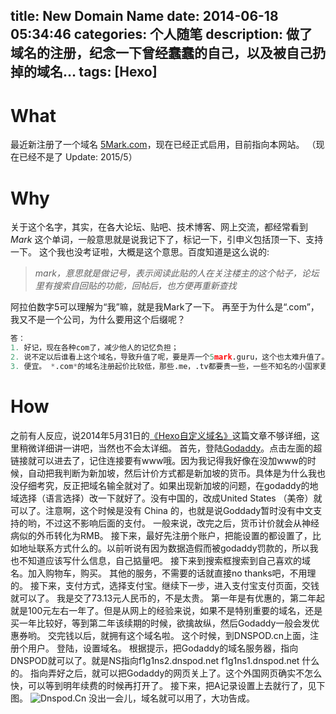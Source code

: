 title: New Domain Name
date: 2014-06-18 05:34:46
categories: 个人随笔
description: 做了域名的注册，纪念一下曾经蠢蠢的自己，以及被自己扔掉的域名…
tags: [Hexo]
---
# What
最近新注册了一个域名 [5Mark.com]()，现在已经正式启用，目前指向本网站。
（现在已经不是了 Update: 2015/5）
# Why
关于这个名字，其实，在各大论坛、贴吧、技术博客、网上交流，都经常看到 *Mark* 这个单词，一般意思就是说我记下了，标记一下，引申义包括顶一下、支持一下。 这个我也没考证啦，大概是这个意思。百度知道是这么说的:
>*mark，意思就是做记号，表示阅读此贴的人在关注楼主的这个帖子，论坛里有搜索自回贴的功能，回帖后，也方便再重新查找*

阿拉伯数字5可以理解为“我”嘛，就是我Mark了一下。
再至于为什么是“.com”，我又不是一个公司，为什么要用这个后缀呢？
```python
答：
1. 好记，现在各种com了，减少他人的记忆负担；
2. 说不定以后谁看上这个域名，导致升值了呢，要是弄一个5mark.guru，这个也太难升值了。
3. 便宜。 *.com*的域名注册起价比较低，那些.me，.tv都要贵一些，一些不知名的小国家更是贵得要命。
```
<!--more-->
# How
之前有人反应，说2014年5月31日的[《Hexo自定义域名》](/2014/05/31/Hexo自定义域名/)这篇文章不够详细，这里稍微详细讲一讲吧，当然也不会太详细。
首先，登陆[Godaddy](http://www.godaddy.com/)。点击左面的超链接就可以进去了，记住连接要有www哦。因为我记得我好像在没加www的时候，自动把我判断为新加坡，然后计价方式都是新加坡的货币。具体是为什么我也没仔细考究，反正把域名输全就对了。如果出现新加坡的问题，在godaddy的地域选择（语言选择）改一下就好了。没有中国的，改成United States （美帝）就可以了。注意啊，这个时候是没有 China 的，也就是说Goddady暂时没有中文支持的哟，不过这不影响后面的支付。
一般来说，改完之后，货币计价就会从神经病似的外币转化为RMB。
接下来，最好先注册个账户，把能设置的都设置了，比如地址联系方式什么的。以前听说有因为数据造假而被godaddy罚款的，所以我也不知道应该写什么信息，自己掂量吧。
接下来到搜索框搜索到自己喜欢的域名。加入购物车，购买。
其他的服务，不需要的话就直接no thanks吧，不用理的。
接下来，支付方式，选择支付宝。继续下一步，进入支付宝支付页面，交钱就可以了。
我是交了73.13元人民币的，不是太贵。
第一年是有优惠的，第二年起就是100元左右一年了。但是从网上的经验来说，如果不是特别重要的域名，还是买一年比较好，等到第二年该续期的时候，欲擒故纵，然后Godaddy一般会发优惠券哟。
交完钱以后，就拥有这个域名啦。
这个时候，到DNSPOD.cn上面，注册个用户。
登陆，设置域名。
根据提示，把Godaddy的域名服务器，指向DNSPOD就可以了。就是NS指向f1g1ns2.dnspod.net  f1g1ns1.dnspod.net 什么的。
指向弄好之后，就可以把Godaddy的网页关上了。这个外国网页确实不怎么快，可以等到明年续费的时候再打开了。
接下来，把A记录设置上去就行了，见下图。
![Dnspod.Cn](http://i11.tietuku.com/f0926c7de229d914.png)
没出一会儿，域名就可以用了，大功告成。